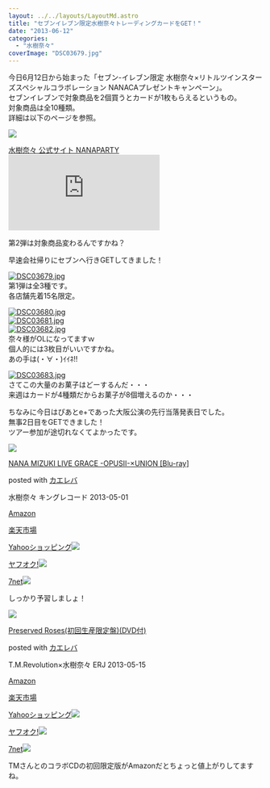 ```yaml
---
layout: ../../layouts/LayoutMd.astro
title: "セブンイレブン限定水樹奈々トレーディングカードをGET！"
date: "2013-06-12"
categories: 
  - "水樹奈々"
coverImage: "DSC03679.jpg"
---
```


今日6月12日から始まった「セブン-イレブン限定 水樹奈々×リトルツインスターズスペシャルコラボレーション NANACAプレゼントキャンペーン」。  
セブンイレブンで対象商品を2個買うとカードが1枚もらえるというもの。  
対象商品は全10種類。  
詳細は以下のページを参照。

[![](http://capture.heartrails.com/150x130/shadow?http://www.mizukinana.jp/news/index.html#news217)](http://www.mizukinana.jp/news/index.html#news217)

[水樹奈々 公式サイト NANAPARTY](http://www.mizukinana.jp/news/index.html#news217)[![](http://b.hatena.ne.jp/entry/image/http://www.mizukinana.jp/news/index.html#news217)](http://b.hatena.ne.jp/entry/http://www.mizukinana.jp/news/index.html#news217)

第2弾は対象商品変わるんですかね？

早速会社帰りにセブンへ行きGETしてきました！

[![DSC03679.jpg](images/9025617308_37587cb7ac_b.jpg)](http://www.flickr.com/photos/67522130@N08/9025617308/ "DSC03679.jpg")  
第1弾は全3種です。  
各店舗先着15名限定。

[![DSC03680.jpg](images/9025619232_6e6034b67c_b.jpg)](http://www.flickr.com/photos/67522130@N08/9025619232/ "DSC03680.jpg")  
[![DSC03681.jpg](images/9023392353_eb9bc5f24f_b.jpg)](http://www.flickr.com/photos/67522130@N08/9023392353/ "DSC03681.jpg")  
[![DSC03682.jpg](images/9023394511_9530bdc3fa_b.jpg)](http://www.flickr.com/photos/67522130@N08/9023394511/ "DSC03682.jpg")   
奈々様がOLになってますｗ  
個人的には3枚目がいいですかね。  
あの手は(・∀・)ｲｲﾈ!!

[![DSC03683.jpg](images/9023397199_c381929b6e_b.jpg)](http://www.flickr.com/photos/67522130@N08/9023397199/ "DSC03683.jpg")  
さてこの大量のお菓子はどーするんだ・・・  
来週はカードが4種類だからお菓子が8個増えるのか・・・

ちなみに今日はぴあとe+であった大阪公演の先行当落発表日でした。  
無事2日目をGETできました！  
ツアー参加が途切れなくてよかったです。

[![](images/41F9-uQ0UeL._SL160_.jpg)](https://www.amazon.co.jp/exec/obidos/ASIN/B00BHJGQT2/mizuka123-22/ref=nosim/)

[NANA MIZUKI LIVE GRACE -OPUSII-×UNION \[Blu-ray\]](https://www.amazon.co.jp/exec/obidos/ASIN/B00BHJGQT2/mizuka123-22/ref=nosim/)

posted with [カエレバ](http://kaereba.com)

水樹奈々 キングレコード 2013-05-01

[Amazon](http://www.amazon.co.jp/gp/search?keywords=NANA%20MIZUKI%20LIVE%20GRACE%20-OPUSII-%81~UNION%20%5BBlu-ray%5D&__mk_ja_JP=%83J%83%5E%83J%83i&tag=mizuka123-22)

[楽天市場](http://hb.afl.rakuten.co.jp/hgc/032b53ee.4b34c5ee.0f4a541e.f440145e/?pc=http%3A%2F%2Fsearch.rakuten.co.jp%2Fsearch%2Fmall%2FNANA%2520MIZUKI%2520LIVE%2520GRACE%2520-OPUSII-%25C3%2597UNION%2520%255BBlu-ray%255D%2F-%2Ff.1-p.1-s.1-sf.0-st.A-v.2%3Fx%3D0%26scid%3Daf_ich_link_urltxt%26m%3Dhttp%3A%2F%2Fm.rakuten.co.jp%2F)

[Yahooショッピング![](//ad.jp.ap.valuecommerce.com/servlet/gifbanner?sid=3066752&pid=881990642)](//ck.jp.ap.valuecommerce.com/servlet/referral?sid=3066752&pid=881990642&vc_url=http%3A%2F%2Fsearch.shopping.yahoo.co.jp%2Fsearch%3Fp%3DNANA%2520MIZUKI%2520LIVE%2520GRACE%2520-OPUSII-%25C3%2597UNION%2520%255BBlu-ray%255D)

[ヤフオク!![](//ad.jp.ap.valuecommerce.com/servlet/gifbanner?sid=3066752&pid=881990645)](//ck.jp.ap.valuecommerce.com/servlet/referral?sid=3066752&pid=881990645&vc_url=http%3A%2F%2Fauctions.search.yahoo.co.jp%2Fsearch%3Fvo%3D%26ve%3D%26auccat%3D0%26aucminprice%3D%26aucmaxprice%3D%26aucmin_bidorbuy_price%3D%26aucmax_bidorbuy_price%3D%26loc_cd%3D0%26abatch%3D0%26istatus%3D0%26filtered%3D1%26ei%3DUTF-8%26tab_ex%3Dcommerce%26va%3DNANA%2520MIZUKI%2520LIVE%2520GRACE%2520-OPUSII-%25C3%2597UNION%2520%255BBlu-ray%255D)

[7net](//ck.jp.ap.valuecommerce.com/servlet/referral?sid=3066752&pid=881990643&vc_url=http%3A%2F%2Fwww.7netshopping.jp%2Fall%2Fsearch_result%2F-%2Fbprice%2Foff%2Fsort%2F0%2Fkword_in%2FNANA%2520MIZUKI%2520LIVE%2520GRACE%2520-OPUSII-%25C3%2597UNION%2520%255BBlu-ray%255D%2FallGoods%2Fon%2Fsubmit.x%2F30%2Fdisp_result%2F1%2Fsubmit.y%2F9%2Fprvlg%2Foff%2Fnobuy%2Fon%2FsetProduct%2Foff%2Foop%2Fon%2Fctgy%2Fall%2FfromKeywordSearch%2Ftrue)![](http://atq.ad.valuecommerce.com/servlet/atq/gifbanner?sid=3066752&pid=881990643)

しっかり予習しましょ！

[![](images/41IMmdRut6L._SL160_.jpg)](https://www.amazon.co.jp/exec/obidos/ASIN/B00BJ76TAS/mizuka123-22/ref=nosim/)

[Preserved Roses(初回生産限定盤)(DVD付)](https://www.amazon.co.jp/exec/obidos/ASIN/B00BJ76TAS/mizuka123-22/ref=nosim/)

posted with [カエレバ](http://kaereba.com)

T.M.Revolution×水樹奈々 ERJ 2013-05-15

[Amazon](http://www.amazon.co.jp/gp/search?keywords=Preserved%20Roses%28%8F%89%89%F1%90%B6%8EY%8C%C0%92%E8%94%D5%29%28DVD%95t%29&__mk_ja_JP=%83J%83%5E%83J%83i&tag=mizuka123-22)

[楽天市場](http://hb.afl.rakuten.co.jp/hgc/032b53ee.4b34c5ee.0f4a541e.f440145e/?pc=http%3A%2F%2Fsearch.rakuten.co.jp%2Fsearch%2Fmall%2FPreserved%2520Roses%2528%25E5%2588%259D%25E5%259B%259E%25E7%2594%259F%25E7%2594%25A3%25E9%2599%2590%25E5%25AE%259A%25E7%259B%25A4%2529%2528DVD%25E4%25BB%2598%2529%2F-%2Ff.1-p.1-s.1-sf.0-st.A-v.2%3Fx%3D0%26scid%3Daf_ich_link_urltxt%26m%3Dhttp%3A%2F%2Fm.rakuten.co.jp%2F)

[Yahooショッピング![](//ad.jp.ap.valuecommerce.com/servlet/gifbanner?sid=3066752&pid=881990642)](//ck.jp.ap.valuecommerce.com/servlet/referral?sid=3066752&pid=881990642&vc_url=http%3A%2F%2Fsearch.shopping.yahoo.co.jp%2Fsearch%3Fp%3DPreserved%2520Roses%2528%25E5%2588%259D%25E5%259B%259E%25E7%2594%259F%25E7%2594%25A3%25E9%2599%2590%25E5%25AE%259A%25E7%259B%25A4%2529%2528DVD%25E4%25BB%2598%2529)

[ヤフオク!![](//ad.jp.ap.valuecommerce.com/servlet/gifbanner?sid=3066752&pid=881990645)](//ck.jp.ap.valuecommerce.com/servlet/referral?sid=3066752&pid=881990645&vc_url=http%3A%2F%2Fauctions.search.yahoo.co.jp%2Fsearch%3Fvo%3D%26ve%3D%26auccat%3D0%26aucminprice%3D%26aucmaxprice%3D%26aucmin_bidorbuy_price%3D%26aucmax_bidorbuy_price%3D%26loc_cd%3D0%26abatch%3D0%26istatus%3D0%26filtered%3D1%26ei%3DUTF-8%26tab_ex%3Dcommerce%26va%3DPreserved%2520Roses%2528%25E5%2588%259D%25E5%259B%259E%25E7%2594%259F%25E7%2594%25A3%25E9%2599%2590%25E5%25AE%259A%25E7%259B%25A4%2529%2528DVD%25E4%25BB%2598%2529)

[7net](//ck.jp.ap.valuecommerce.com/servlet/referral?sid=3066752&pid=881990643&vc_url=http%3A%2F%2Fwww.7netshopping.jp%2Fall%2Fsearch_result%2F-%2Fbprice%2Foff%2Fsort%2F0%2Fkword_in%2FPreserved%2520Roses%2528%25E5%2588%259D%25E5%259B%259E%25E7%2594%259F%25E7%2594%25A3%25E9%2599%2590%25E5%25AE%259A%25E7%259B%25A4%2529%2528DVD%25E4%25BB%2598%2529%2FallGoods%2Fon%2Fsubmit.x%2F30%2Fdisp_result%2F1%2Fsubmit.y%2F9%2Fprvlg%2Foff%2Fnobuy%2Fon%2FsetProduct%2Foff%2Foop%2Fon%2Fctgy%2Fall%2FfromKeywordSearch%2Ftrue)![](http://atq.ad.valuecommerce.com/servlet/atq/gifbanner?sid=3066752&pid=881990643)

TMさんとのコラボCDの初回限定版がAmazonだとちょっと値上がりしてますね。
